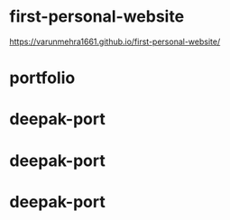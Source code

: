 ﻿# first-personal-website
https://varunmehra1661.github.io/first-personal-website/
# portfolio
# deepak-port
# deepak-port
# deepak-port
